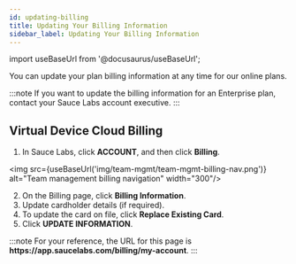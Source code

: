 ```yaml
---
id: updating-billing
title: Updating Your Billing Information
sidebar_label: Updating Your Billing Information
---
```


import useBaseUrl from '@docusaurus/useBaseUrl';

You can update your plan billing information at any time for our online plans.

:::note
If you want to update the billing information for an Enterprise plan, contact your Sauce Labs account executive.
:::

## Virtual Device Cloud Billing
1. In Sauce Labs, click **ACCOUNT**, and then click **Billing**.

<img src={useBaseUrl('img/team-mgmt/team-mgmt-billing-nav.png')} alt="Team management billing navigation" width="300"/>

2. On the Billing page, click **Billing Information**.
3. Update cardholder details (if required).
3. To update the card on file, click **Replace Existing Card**.
4. Click **UPDATE INFORMATION**.

:::note
For your reference, the URL for this page is **https:<span></span>//app.saucelabs.com/billing/my-account**.
:::
